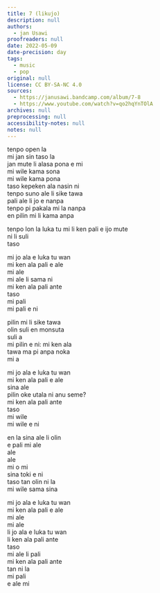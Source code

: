 ```yaml
---
title: 7 (likujo)
description: null
authors:
  - jan Usawi
proofreaders: null
date: 2022-05-09
date-precision: day
tags:
  - music
  - pop
original: null
license: CC BY-SA-NC 4.0
sources:
  - https://janusawi.bandcamp.com/album/7-8
  - https://www.youtube.com/watch?v=qo2hqYnTOlA
archives: null
preprocessing: null
accessibility-notes: null
notes: null
---
```


tenpo open la  \
mi jan sin taso la  \
jan mute li alasa pona e mi  \
mi wile kama sona  \
mi wile kama pona  \
taso kepeken ala nasin ni  \
tenpo suno ale li sike tawa  \
pali ale li jo e nanpa  \
tenpo pi pakala mi la nanpa  \
en pilin mi li kama anpa

tenpo lon la luka tu mi li ken pali e ijo mute  \
ni li suli  \
taso

mi jo ala e luka tu wan  \
mi ken ala pali e ale  \
mi ale  \
mi ale li sama ni  \
mi ken ala pali ante  \
taso  \
mi pali  \
mi pali e ni

pilin mi li sike tawa  \
olin suli en monsuta  \
suli a  \
mi pilin e ni: mi ken ala  \
tawa ma pi anpa noka  \
mi a

mi jo ala e luka tu wan  \
mi ken ala pali e ale  \
sina ale  \
pilin oke utala ni anu seme?  \
mi ken ala pali ante  \
taso  \
mi wile  \
mi wile e ni

en la sina ale li olin  \
e pali mi ale  \
ale  \
ale  \
mi o mi  \
sina toki e ni  \
taso tan olin ni la  \
mi wile sama sina

mi jo ala e luka tu wan  \
mi ken ala pali e ale  \
mi ale  \
mi ale  \
li jo ala e luka tu wan  \
li ken ala pali ante  \
taso  \
mi ale li pali  \
mi ken ala pali ante  \
tan ni la  \
mi pali  \
e ale mi
